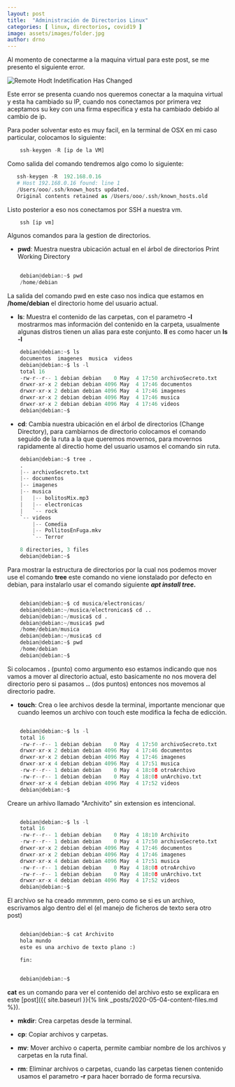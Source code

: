 ```yaml
---
layout: post
title:  "Administración de Directorios Linux"
categories: [ linux, directorios, covid19 ]
image: assets/images/folder.jpg
author: drno
---
```


Al momento de conectarme a la maquina virtual para este post, se me presento el siguiente error.

<img src="{{site.baseurl}}/assets/images/lad/lad01.png" alt="Remote Hodt Indetification Has Changed" />

Este error se presenta cuando nos queremos conectar a la maquina virtual y esta ha cambiado su IP, cuando nos conectamos por primera vez aceptamos su key con una firma especifica y esta ha cambiado debido al cambio de ip.

Para poder solventar esto es muy facil, en la terminal de OSX en mi caso particular, colocamos lo siguiente:

``` python
    ssh-keygen -R [ip de la VM]
```
Como salida del comando tendremos algo como lo siguiente:

``` python
   ssh-keygen -R  192.168.0.16
   # Host 192.168.0.16 found: line 1
   /Users/ooo/.ssh/known_hosts updated.
   Original contents retained as /Users/ooo/.ssh/known_hosts.old
```

Listo posterior a eso nos conectamos por SSH a nuestra vm.

``` python
    ssh [ip vm] 
```

Algunos comandos para la gestion de directorios. 

* **pwd**: Muestra nuestra ubicación actual en el árbol de directorios Print Working Directory 

``` python
    
    debian@debian:~$ pwd
    /home/debian

```
La salida del comando pwd en este caso nos indica que estamos en **/home/debian** el directorio home del usuario actual.

* **ls**: Muestra el contenido de las carpetas, con el parametro **-l** mostrarmos mas información del contenido en la carpeta, usualmente algunas distros tienen un alias para este conjunto. **ll** es como hacer un **ls -l**

``` python
    debian@debian:~$ ls
    documentos  imagenes  musica  videos
    debian@debian:~$ ls -l
    total 16
    -rw-r--r-- 1 debian debian    0 May  4 17:50 archivoSecreto.txt
    drwxr-xr-x 2 debian debian 4096 May  4 17:46 documentos
    drwxr-xr-x 2 debian debian 4096 May  4 17:46 imagenes
    drwxr-xr-x 2 debian debian 4096 May  4 17:46 musica
    drwxr-xr-x 2 debian debian 4096 May  4 17:46 videos
    debian@debian:~$ 
```


* **cd**: Cambia nuestra ubicación en el árbol de directorios (Change Directory), para cambiarnos de directorio colocamos el comando seguido de la ruta a la que queremos movernos, para movernos rapidamente al directio home del usuario usamos el comando sin ruta.

``` python
    debian@debian:~$ tree .
    .
    |-- archivoSecreto.txt
    |-- documentos
    |-- imagenes
    |-- musica
    |   |-- bolitosMix.mp3
    |   |-- electronicas
    |   `-- rock
    `-- videos
        |-- Comedia
        |-- PollitosEnFuga.mkv
        `-- Terror

    8 directories, 3 files
    debian@debian:~$ 
```
Para mostrar la estructura de directorios por la cual nos podemos mover use el comando **tree** este comando no viene ionstalado por defecto en debian, para instalarlo usar el comando siguiente ***apt install tree.***

``` python

    debian@debian:~$ cd musica/electronicas/
    debian@debian:~/musica/electronicas$ cd ..
    debian@debian:~/musica$ cd .
    debian@debian:~/musica$ pwd
    /home/debian/musica
    debian@debian:~/musica$ cd 
    debian@debian:~$ pwd
    /home/debian
    debian@debian:~$ 
```
Si colocamos **.** (punto) como argumento eso estamos indicando que nos vamos a mover al directorio actual, esto basicamente no nos movera del directorio pero si pasamos **..** (dos puntos) entonces nos movemos al directorio padre.


* **touch**: Crea o lee archivos desde la terminal, importante mencionar que cuando leemos un archivo con touch este modifica la fecha de edicción.

``` python

    debian@debian:~$ ls -l
    total 16
    -rw-r--r-- 1 debian debian    0 May  4 17:50 archivoSecreto.txt
    drwxr-xr-x 2 debian debian 4096 May  4 17:46 documentos
    drwxr-xr-x 2 debian debian 4096 May  4 17:46 imagenes
    drwxr-xr-x 4 debian debian 4096 May  4 17:51 musica
    -rw-r--r-- 1 debian debian    0 May  4 18:08 otroArchivo
    -rw-r--r-- 1 debian debian    0 May  4 18:08 unArchivo.txt
    drwxr-xr-x 4 debian debian 4096 May  4 17:52 videos
    debian@debian:~$ 
```
Creare un arhivo llamado "Archivito" sin extension es intencional.

``` python

    debian@debian:~$ ls -l
    total 16
    -rw-r--r-- 1 debian debian    0 May  4 18:10 Archivito
    -rw-r--r-- 1 debian debian    0 May  4 17:50 archivoSecreto.txt
    drwxr-xr-x 2 debian debian 4096 May  4 17:46 documentos
    drwxr-xr-x 2 debian debian 4096 May  4 17:46 imagenes
    drwxr-xr-x 4 debian debian 4096 May  4 17:51 musica
    -rw-r--r-- 1 debian debian    0 May  4 18:08 otroArchivo
    -rw-r--r-- 1 debian debian    0 May  4 18:08 unArchivo.txt
    drwxr-xr-x 4 debian debian 4096 May  4 17:52 videos
    debian@debian:~$

```
El archivo se ha creado mmmmm, pero como se si es un archivo, escrivamos algo dentro del el (el manejo de ficheros de texto sera otro post)

``` python 

    debian@debian:~$ cat Archivito 
    hola mundo
    este es una archivo de texto plano :) 

    fin:


    debian@debian:~$ 

```
**cat** es un comando para ver el contenido del archivo esto se explicara en este [post]({{ site.baseurl }}{% link _posts/2020-05-04-content-files.md %}).



* **mkdir**: Crea carpetas desde la terminal.

* **cp**: Copiar archivos y carpetas.

* **mv**: Mover archivo o caperta, permite cambiar nombre de los archivos y carpetas en la ruta final.

* **rm**: Eliminar archivos o carpetas, cuando las carpetas tienen contenido usamos el parametro **-r** para hacer borrado de forma recursiva.





